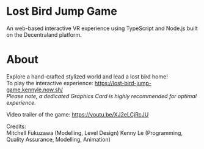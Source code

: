 # Lost Bird Jump Game
An web-based interactive VR experience using TypeScript and Node.js built on the Decentraland platform.
  
# About
Explore a hand-crafted stylized world and lead a lost bird home!    
To play the interactive experience: https://lost-bird-jump-game.kennyle.now.sh/  
*Please note, a dedicated Graphics Card is highly recommended for optimal experience.*

Video trailer of the game: https://youtu.be/XJ2eLCjRcJU  
  
Credits:  
Mitchell Fukuzawa (Modelling, Level Design)
Kenny Le (Programming, Quality Assurance, Modelling, Animation)
